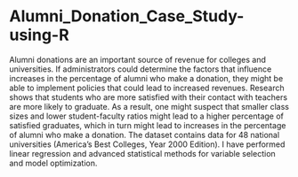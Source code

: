 # Alumni_Donation_Case_Study-using-R
Alumni donations are an important source of revenue for colleges and universities. If administrators could determine the factors that influence increases in the percentage of alumni who make a donation, they might be able to implement policies that could lead to increased revenues. Research shows that students who are more satisfied with their contact with teachers are more likely to graduate. As a result, one might suspect that smaller class sizes and lower student-faculty ratios might lead to a higher percentage of satisfied graduates, which in turn might lead to increases in the percentage of alumni who make a donation. The dataset contains data for 48 national universities (America’s Best Colleges, Year 2000 Edition).
I have performed linear regression and advanced statistical methods for variable selection and model optimization.
